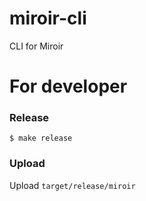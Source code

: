 miroir-cli
==========

CLI for Miroir


For developer
=============

### Release

```
$ make release
```

### Upload

Upload `target/release/miroir`

